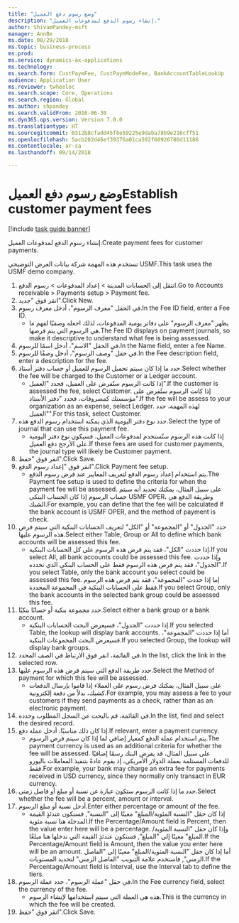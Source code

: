 ```yaml
--- 
title: "‏‫وضع رسوم دفع العميل‬"
description: "إنشاء رسوم الدفع لمدفوعات العميل."
author: ShivamPandey-msft
manager: AnnBe
ms.date: 08/29/2018
ms.topic: business-process
ms.prod: 
ms.service: dynamics-ax-applications
ms.technology: 
ms.search.form: CustPaymFee, CustPaymModeFee, BankAccountTableLookUp
audience: Application User
ms.reviewer: twheeloc
ms.search.scope: Core, Operations
ms.search.region: Global
ms.author: shpandey
ms.search.validFrom: 2016-06-30
ms.dyn365.ops.version: Version 7.0.0
ms.translationtype: HT
ms.sourcegitcommit: 0312b8cfadd45f8e59225e9daba78b9e216cff51
ms.openlocfilehash: 5acb202d46ef39376a01ca592f60926786d11186
ms.contentlocale: ar-sa
ms.lasthandoff: 09/14/2018

---
```

# <a name="establish-customer-payment-fees"></a><span data-ttu-id="6b5cb-103">‏‫وضع رسوم دفع العميل‬</span><span class="sxs-lookup"><span data-stu-id="6b5cb-103">Establish customer payment fees</span></span>

[!include [task guide banner](../../includes/task-guide-banner.md)]

<span data-ttu-id="6b5cb-104">إنشاء رسوم الدفع لمدفوعات العميل.</span><span class="sxs-lookup"><span data-stu-id="6b5cb-104">Create payment fees for customer payments.</span></span>

<span data-ttu-id="6b5cb-105">تستخدم هذه المهمة شركة بيانات العرض التوضيحي USMF.</span><span class="sxs-lookup"><span data-stu-id="6b5cb-105">This task uses the USMF demo company.</span></span>

1. <span data-ttu-id="6b5cb-106">انتقل إلى الحسابات المدينة > إعداد المدفوعات‬ > رسوم الدفع‬.</span><span class="sxs-lookup"><span data-stu-id="6b5cb-106">Go to Accounts receivable > Payments setup > Payment fee.</span></span>
2. <span data-ttu-id="6b5cb-107">انقر فوق "جديد".</span><span class="sxs-lookup"><span data-stu-id="6b5cb-107">Click New.</span></span>
3. <span data-ttu-id="6b5cb-108">في الحقل "معرف الرسوم"، أدخل معرف رسوم.</span><span class="sxs-lookup"><span data-stu-id="6b5cb-108">In the Fee ID field, enter a Fee ID.</span></span>
    * <span data-ttu-id="6b5cb-109">يظهر "معرف الرسوم" على دفاتر يومية المدفوعات، لذلك اجعله وصفيًا لفهم ما هي الرسوم التي يتم فرضها.</span><span class="sxs-lookup"><span data-stu-id="6b5cb-109">The Fee ID displays on payment journals, so make it descriptive to understand what fee is being assessed.</span></span>  
4. <span data-ttu-id="6b5cb-110">في الحقل "الاسم"، أدخل اسمًا للرسوم.</span><span class="sxs-lookup"><span data-stu-id="6b5cb-110">In the Name field, enter a fee Name.</span></span>
5. <span data-ttu-id="6b5cb-111">في حقل "وصف الرسوم"، أدخل وصفًا للرسوم.</span><span class="sxs-lookup"><span data-stu-id="6b5cb-111">In the Fee description field, enter a description for the fee.</span></span>
6. <span data-ttu-id="6b5cb-112">حدد ما إذا كان سيتم تحميل الرسوم للعميل أو حساب دفتر أستاذ.</span><span class="sxs-lookup"><span data-stu-id="6b5cb-112">Select whether the fee will be charged to the Customer or a Ledger account.</span></span>
    * <span data-ttu-id="6b5cb-113">إذا كانت الرسوم ستُفرض على العميل، فحدد "العميل".</span><span class="sxs-lookup"><span data-stu-id="6b5cb-113">If the customer is assessed the fee, select Customer.</span></span> <span data-ttu-id="6b5cb-114">إذا كانت الرسوم ستُفرض على مؤسستك كمصروفات، فحدد "دفتر الأستاذ‬".</span><span class="sxs-lookup"><span data-stu-id="6b5cb-114">If the fee will be assess to your organization as an expense, select Ledger.</span></span> <span data-ttu-id="6b5cb-115">لهذه المهمة، حدد "العميل".</span><span class="sxs-lookup"><span data-stu-id="6b5cb-115">For this task, select Customer.</span></span>  
7. <span data-ttu-id="6b5cb-116">حدد نوع دفتر اليومية الذي يمكنه استخدام رسوم الدفع هذه.</span><span class="sxs-lookup"><span data-stu-id="6b5cb-116">Select the type of  journal that can use this payment fee.</span></span>
    * <span data-ttu-id="6b5cb-117">إذا كانت هذه الرسوم ستُستخدم لمدفوعات العميل، فسيكون نوع دفتر اليومية على الأرجح دفع العميل‬.</span><span class="sxs-lookup"><span data-stu-id="6b5cb-117">If these fees are used for customer payments, the journal type will likely be Customer payment.</span></span>  
8. <span data-ttu-id="6b5cb-118">انقر فوق "حفظ".</span><span class="sxs-lookup"><span data-stu-id="6b5cb-118">Click Save.</span></span>
9. <span data-ttu-id="6b5cb-119">انقر فوق "إعداد رسوم الدفع‬".</span><span class="sxs-lookup"><span data-stu-id="6b5cb-119">Click Payment fee setup.</span></span>
    * <span data-ttu-id="6b5cb-120">يتم استخدام إعداد رسوم الدفع لتعريف المعايير عند فرض رسوم الدفع.</span><span class="sxs-lookup"><span data-stu-id="6b5cb-120">The Payment fee setup is used to define the criteria for when the payment fee will be assessed.</span></span>  <span data-ttu-id="6b5cb-121">على سبيل المثال، يمكنك تحديد أنه سيتم حساب الرسوم إذا كان الحساب البنكي USMF OPER، وطريقة الدفع هي الشيك.</span><span class="sxs-lookup"><span data-stu-id="6b5cb-121">For example, you can define that the fee will be calculated if the bank account is USMF OPER, and the method of payment is check.</span></span>  
10. <span data-ttu-id="6b5cb-122">حدد "الجدول" أو "المجموعة" أو "الكل" لتعريف الحسابات البنكية التي سيتم فرض هذه الرسوم عليها.</span><span class="sxs-lookup"><span data-stu-id="6b5cb-122">Select either Table, Group or All to define which bank accounts will be assessed this fee.</span></span>
    * <span data-ttu-id="6b5cb-123">إذا حددت "الكل"، فقد يتم فرض هذه الرسوم على كل الحسابات البنكية.</span><span class="sxs-lookup"><span data-stu-id="6b5cb-123">If you select All, all bank accounts could be assessed this fee.</span></span>  <span data-ttu-id="6b5cb-124">وإذا حددت "الجدول"، فقد يتم فرض هذه الرسوم فقط على الحساب البنكي الذي تحدده.</span><span class="sxs-lookup"><span data-stu-id="6b5cb-124">If you select Table, only the bank account you select could be assessed this fee.</span></span> <span data-ttu-id="6b5cb-125">إما إذا حددت "المجموعة‬"، فقد يتم فرض هذه الرسوم فقط على الحسابات البنكية في المجموعة المحددة.</span><span class="sxs-lookup"><span data-stu-id="6b5cb-125">If you select Group, only the bank accounts in the selected bank group could be assessed this fee.</span></span>  
11. <span data-ttu-id="6b5cb-126">حدد مجموعة بنكية أو حسابًا بنكيًا.</span><span class="sxs-lookup"><span data-stu-id="6b5cb-126">Select either a bank group or a bank account.</span></span>
    * <span data-ttu-id="6b5cb-127">إذا حددت "الجدول"، فسيعرض البحث الحسابات البنكية.</span><span class="sxs-lookup"><span data-stu-id="6b5cb-127">If you selected Table, the lookup will display bank accounts.</span></span> <span data-ttu-id="6b5cb-128">أما إذا حددت "المجموعة"، فسيعرض البحث المجموعات البنكية.</span><span class="sxs-lookup"><span data-stu-id="6b5cb-128">If you selected Group, the lookup will display bank groups.</span></span>  
12. <span data-ttu-id="6b5cb-129">في القائمة، انقر فوق الارتباط في الصف المحدد.</span><span class="sxs-lookup"><span data-stu-id="6b5cb-129">In the list, click the link in the selected row.</span></span>
13. <span data-ttu-id="6b5cb-130">حدد طريقة الدفع التي سيتم فرض هذه الرسوم عليها.</span><span class="sxs-lookup"><span data-stu-id="6b5cb-130">Select the Method of payment for which this fee will be assessed.</span></span>
    * <span data-ttu-id="6b5cb-131">على سبيل المثال، يمكنك فرض رسوم على العملاء إذا قاموا بإرسال الدفعات كشيك، بدلاً من دفعة إلكترونية.</span><span class="sxs-lookup"><span data-stu-id="6b5cb-131">For example, you may assess a fee to your customers if they send payments as a check, rather than as an electronic payment.</span></span>  
14. <span data-ttu-id="6b5cb-132">في القائمة، قم بالبحث عن السجل المطلوب وحدده.</span><span class="sxs-lookup"><span data-stu-id="6b5cb-132">In the list, find and select the desired record.</span></span>
15. <span data-ttu-id="6b5cb-133">إذا كان ذلك مناسبًا، أدخل عملة دفع.</span><span class="sxs-lookup"><span data-stu-id="6b5cb-133">If relevant, enter a payment currency.</span></span>
    * <span data-ttu-id="6b5cb-134">يتم استخدام عملة الدفع كمعيار إضافي لما إذا كان سيتم فرض الرسوم.</span><span class="sxs-lookup"><span data-stu-id="6b5cb-134">The payment currency is used as an additional criteria for whether the fee will be assessed.</span></span>  <span data-ttu-id="6b5cb-135">على سبيل المثال، قد يفرض البنك رسمًا إضافيًا للدفعات المستلمة بعملة الدولار الأمريكي، إذ يقوم عادةً بتنفيذ المعاملات باليورو فقط.</span><span class="sxs-lookup"><span data-stu-id="6b5cb-135">For example, your bank may charge an extra fee for payments received in USD currency, since they normally only transact in EUR currency.</span></span>  
16. <span data-ttu-id="6b5cb-136">حدد ما إذا كانت الرسوم ستكون عبارة عن نسبة أو مبلغ أو فاصل زمني.</span><span class="sxs-lookup"><span data-stu-id="6b5cb-136">Select whether the fee will be a percent, amount or interval.</span></span>
17. <span data-ttu-id="6b5cb-137">أدخل نسبة أو مبلغ الرسوم.</span><span class="sxs-lookup"><span data-stu-id="6b5cb-137">Enter either percentage or amount of the fee.</span></span>
    * <span data-ttu-id="6b5cb-138">إذا كان حقل "النسبة المئوية/المبلغ" معينًا إلى "النسبة‬", فستكون عندئذٍ القيمة المدخلة هنا نسبة مئوية.</span><span class="sxs-lookup"><span data-stu-id="6b5cb-138">If the Percentage/Amount field is Percent, then the value enter here will be a percentage.</span></span> <span data-ttu-id="6b5cb-139">وإذا كان حقل "النسبة المئوية/المبلغ" معينًا إلى "المبلغ", فستكون عندئذٍ القيمة التي تدخلها هنا مبلغًا.</span><span class="sxs-lookup"><span data-stu-id="6b5cb-139">If the Percentage/Amount field is Amount, then the value you enter here will be an amount.</span></span> <span data-ttu-id="6b5cb-140">أما إذا كان حقل "النسبة المئوية/المبلغ" معينًا إلى "الفاصل الزمني‬", فاستخدم علامة التبويب "الفاصل الزمني‬" لتحديد المستويات.</span><span class="sxs-lookup"><span data-stu-id="6b5cb-140">If the Percentage/Amount field is Interval, use the Interval tab to define the tiers.</span></span>  
18. <span data-ttu-id="6b5cb-141">في حقل "عملة الرسوم"، حدد عملة الرسوم.</span><span class="sxs-lookup"><span data-stu-id="6b5cb-141">In the Fee currency field, select the currency of the fee.</span></span>
    * <span data-ttu-id="6b5cb-142">هذه هي العملة التي سيتم استخدامها لإنشاء الرسوم.</span><span class="sxs-lookup"><span data-stu-id="6b5cb-142">This is the currency in which the fee will be created.</span></span>  
19. <span data-ttu-id="6b5cb-143">انقر فوق "حفظ".</span><span class="sxs-lookup"><span data-stu-id="6b5cb-143">Click Save.</span></span>


